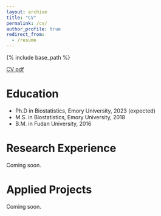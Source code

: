 ```yaml
---
layout: archive
title: "CV"
permalink: /cv/
author_profile: true
redirect_from:
  - /resume
---
```


{% include base_path %}

[CV pdf](/files/CV_YJ.pdf)

Education
======
* Ph.D in Biostatistics, Emory University, 2023 (expected)
* M.S. in Biostatistics, Emory University, 2018
* B.M. in Fudan University, 2016


Research Experience
======
Coming soon.

  
Applied Projects
======
Coming soon.

